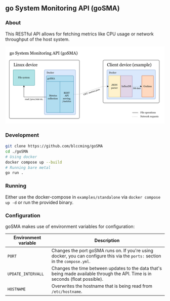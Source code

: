 ## go System Monitoring API (goSMA)

### About
This RESTful API allows for fetching metrics like CPU usage or network throughput of the host system.

![A diagram depicting goSMA's functionality](assets/goSMA.png)

### Development
```bash
git clone https://github.com/blccming/goSMA
cd ./goSMA
# Using docker
docker compose up --build
# Running bare metal
go run .
```

### Running
Either use the docker-compose in `examples/standalone` via `docker compose up -d` or run the provided binary.

### Configuration
goSMA makes use of environment variables for configuration:

| Environment variable | Description                                                                                                                    |
| -------------------- | ------------------------------------------------------------------------------------------------------------------------------ |
| `PORT`               | Changes the port goSMA runs on. If you're using docker, you can configure this via the `ports:` section in the `compose.yml`.  |
| `UPDATE_INTERVALL`   | Changes the time between updates to the data that's being made available through the API. Time is in seconds (float possible). |
| `HOSTNAME`           | Overwrites the hostname that is being read from `/etc/hostname`.                                                               |
